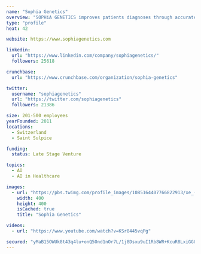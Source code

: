 ```yaml
---
name: "Sophia Genetics"
overview: "SOPHiA GENETICS improves patients diagnoses through accurate and fast genomic data analysis powered by SOPHiA AI. Watch the video: https://t.co/MsqztedvMG"
type: "profile"
heat: 42

website: https://www.sophiagenetics.com

linkedin:
  url: "https://www.linkedin.com/company/sophiagenetics/"
  followers: 25618

crunchbase:
  url: "https://www.crunchbase.com/organization/sophia-genetics"

twitter:
  username: "sophiagenetics"
  url: "https://twitter.com/sophiagenetics"
  followers: 21386

size: 201-500 employees
yearFounded: 2011
locations:
  - Switzerland
  - Saint Sulpice

funding:
  status: Late Stage Venture

topics:
  - AI
  - AI in Healthcare

images:
  - url: "https://pbs.twimg.com/profile_images/1085164407766822913/xe_-YSO2_400x400.jpg"
    width: 400
    height: 400
    isCached: true
    title: "Sophia Genetics"

videos:
  - url: "https://www.youtube.com/watch?v=KSr8445vqPg"

secured: "yMaB15OWUk8t43q4lu+onQ5Ond1nOr7L/1j8Dsxu9uI1Rb8WR+KcuR8LxiGGUQHHl3vdqzWGhoPVrLxuQomyThrEryZo7CuBxLWdTlarDvoU2Yb6lOCYxaV2836bnPrrEU1/ixhVQ0YkRE0s3CmRcLbj8zDTCPPYY9/3is1coord6xonuki7vr7K/vMBl00KT9lXAH6WUm5MGZYbmbZUldKzUd9pgC5RuM/EvD0Mf1NYCqEv9XVlCrRS78lCg+WZcjRWHGFRwEI9/n6LFi5o3x0S3+QnN573iBLI1GxE9tkRzZYuKu4rfZXM/kUvLni/65cRgpNWbZ6fUheVj3ponqoW/EcHyjZMIBg3bY6xFT+6ohhbLNRelWYuOt/cMne1sWEXz8FbasXYJMh1isBFWA==;2gof0pC74f5h4cZPQsLI4w=="
---
```


